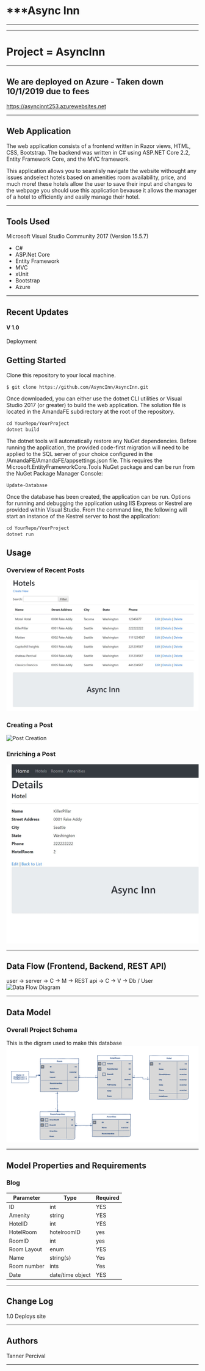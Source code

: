 

# ***Async Inn
---------------------------------
---------------------------------

# Project = AsyncInn
---------------------------------
## We are deployed on Azure - Taken down 10/1/2019 due to fees

https://asyncinnt253.azurewebsites.net

---------------------------------
## Web Application

The web application consists of a frontend written in Razor views, HTML, CSS,
Bootstrap. The backend was written in C# using ASP.NET Core 2.2, Entity Framework Core, and the MVC framework.

This application allows you to seamlisly navigate the website withought any issues andselect hotels based on amenities 
room availability, price, and much more! these hotels allow the user to save their input and changes to the webpage
you should use this application bevause it allows the manager of a hotel to efficiently and easily manage 
their hotel.

---------------------------------

## Tools Used
Microsoft Visual Studio Community 2017 (Version 15.5.7)

- C#
- ASP.Net Core
- Entity Framework
- MVC
- xUnit
- Bootstrap
- Azure

---------------------------------

## Recent Updates

#### V 1.0
Deployment

## Getting Started

Clone this repository to your local machine.
```
$ git clone https://github.com/AsyncInn/AsyncInn.git
```
Once downloaded, you can either use the dotnet CLI utilities or Visual Studio 2017 (or greater) to build the web application. The solution file is located in the AmandaFE subdirectory at the root of the repository.
```
cd YourRepo/YourProject
dotnet build
```
The dotnet tools will automatically restore any NuGet dependencies. Before running the application, the provided code-first migration will need to be applied to the SQL server of your choice configured in the /AmandaFE/AmandaFE/appsettings.json file. This requires the Microsoft.EntityFrameworkCore.Tools NuGet package and can be run from the NuGet Package Manager Console:
```
Update-Database
```
Once the database has been created, the application can be run. Options for running and debugging the application using IIS Express or Kestrel are provided within Visual Studio. From the command line, the following will start an instance of the Kestrel server to host the application:
```
cd YourRepo/YourProject
dotnet run
```



## Usage

### Overview of Recent Posts
![Hotels](/assets/Capture.JPG)

### Creating a Post
![Post Creation](/assets/Capure2.JPG)

### Enriching a Post
![Enriching Post](/assets/Capture3.JPG)


---------------------------
## Data Flow (Frontend, Backend, REST API)
user -> server -> C -> M -> REST api -> C -> V -> Db / User ![Data Flow Diagram](/assets/img/Flowchart.png)

---------------------------
## Data Model

### Overall Project Schema
This is the digram used to make this database
![Database Schema](/assets/AsyncInn2.png)

---------------------------
## Model Properties and Requirements

### Blog

| Parameter | Type | Required |
| --- | --- | --- |
| ID  | int | YES |
| Amenity | string | YES |
| HotelID | int| YES |
| HotelRoom | hotelroomID | yes |
| RoomID | int | yes |
| Room Layout | enum | YES |
| Name | string(s) | Yes |
| Room number | ints | Yes |
| Date | date/time object | YES |


---------------------------

## Change Log
1.0 Deploys site

------------------------------

## Authors
Tanner Percival

------------------------------
